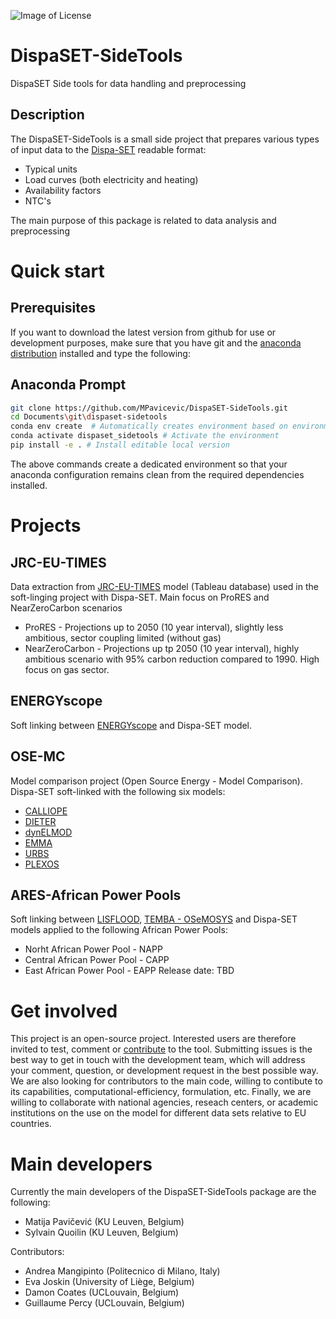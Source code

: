 ![Image of License](https://img.shields.io/badge/license-EUPL%20v1.2-blue)

DispaSET-SideTools
==================
DispaSET Side tools for data handling and preprocessing

Description
-----------
The DispaSET-SideTools is a small side project that prepares various types of input data to the [Dispa-SET](http://www.dispaset.eu/en/latest/index.html) readable format:

- Typical units
- Load curves (both electricity and heating)
- Availability factors
- NTC's

The main purpose of this package is related to data analysis and preprocessing  

Quick start
===========

Prerequisites
-------------
If you want to download the latest version from github for use or development purposes, make sure that you have git and the [anaconda distribution](https://www.anaconda.com/distribution/) installed and type the following:

Anaconda Prompt
---------------
```bash
git clone https://github.com/MPavicevic/DispaSET-SideTools.git
cd Documents\git\dispaset-sidetools
conda env create  # Automatically creates environment based on environment.yml
conda activate dispaset_sidetools # Activate the environment
pip install -e . # Install editable local version
```

The above commands create a dedicated environment so that your anaconda configuration remains clean from the required dependencies installed.

Projects
========
JRC-EU-TIMES
------------
Data extraction from [JRC-EU-TIMES](https://data.jrc.ec.europa.eu/dataset/8141a398-41a8-42fa-81a4-5b825a51761b) model (Tableau database) used in the soft-linging project with Dispa-SET. Main focus on ProRES and NearZeroCarbon scenarios
- ProRES - Projections up to 2050 (10 year interval), slightly less ambitious, sector coupling limited (without gas)
- NearZeroCarbon - Projections up tp 2050 (10 year interval), highly ambitious scenario with 95% carbon reduction compared to 1990. High focus on gas sector.

ENERGYscope
-----------
Soft linking between [ENERGYscope](http://www.energyscope.ch/) and Dispa-SET model.

OSE-MC
------
Model comparison project (Open Source Energy - Model Comparison). Dispa-SET soft-linked with the following six models:
- [CALLIOPE](https://calliope.readthedocs.io/en/stable/#)
- [DIETER](https://www.diw.de/en/diw_01.c.599753.en/models.html#ab_608464)                      
- [dynELMOD](https://gitlab.tubit.tu-berlin.de/wip/dynelmod_public)
- [EMMA](https://neon-energie.de/en/emma/)
- [URBS](https://urbs.readthedocs.io/en/latest/)
- [PLEXOS](https://energyexemplar.com/solutions/plexos/)

ARES-African Power Pools
------------------------
Soft linking between [LISFLOOD](https://ec.europa.eu/jrc/en/publication/eur-scientific-and-technical-research-reports/lisflood-distributed-water-balance-and-flood-simulation-model-revised-user-manual-2013), [TEMBA - OSeMOSYS](http://www.osemosys.org/temba.html) and Dispa-SET models applied to the following African Power Pools:
- Norht African Power Pool - NAPP
- Central African Power Pool - CAPP
- East African Power Pool - EAPP
Release date: TBD

Get involved
============
This project is an open-source project. Interested users are therefore invited to test, comment or [contribute](CONTRIBUTING.md) to the tool. Submitting issues is the best way to get in touch with the development team, which will address your comment, question, or development request in the best possible way. We are also looking for contributors to the main code, willing to contibute to its capabilities, computational-efficiency, formulation, etc. Finally, we are willing to collaborate with national agencies, reseach centers, or academic institutions on the use on the model for different data sets relative to EU countries.

Main developers
===============
Currently the main developers of the DispaSET-SideTools package are the following:

- Matija Pavičević  (KU Leuven, Belgium)
- Sylvain Quoilin (KU Leuven, Belgium)

Contributors:

- Andrea Mangipinto (Politecnico di Milano, Italy)
- Eva Joskin (University of Liège, Belgium)
- Damon Coates (UCLouvain, Belgium)
- Guillaume Percy (UCLouvain, Belgium)